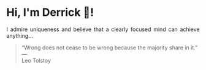 # Hi, I'm Derrick 👋!
<p align="justify">I admire uniqueness and believe that a clearly focused mind can achieve anything...</p> 
<!-- #quote-start -->
<blockquote>&ldquo;Wrong does not cease to be wrong because the majority share in it.&rdquo; &mdash; <footer>Leo Tolstoy</footer></blockquote>
<!-- #quote-end -->
